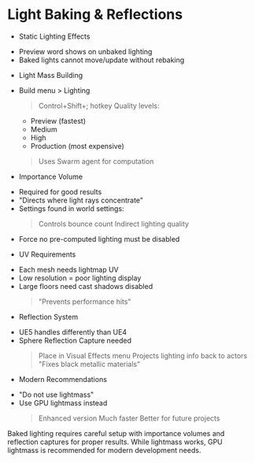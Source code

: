 # Light Baking & Reflections

* Static Lighting Effects
 - Preview word shows on unbaked lighting
 - Baked lights cannot move/update without rebaking
 
* Light Mass Building
 - Build menu > Lighting
   > Control+Shift+; hotkey
   > Quality levels:
     - Preview (fastest)
     - Medium
     - High
     - Production (most expensive)
   > Uses Swarm agent for computation

* Importance Volume
 - Required for good results
 - "Directs where light rays concentrate"
 - Settings found in world settings:
   > Controls bounce count
   > Indirect lighting quality
 - Force no pre-computed lighting must be disabled

* UV Requirements
 - Each mesh needs lightmap UV
 - Low resolution = poor lighting display
 - Large floors need cast shadows disabled
   > "Prevents performance hits"

* Reflection System
 - UE5 handles differently than UE4
 - Sphere Reflection Capture needed
   > Place in Visual Effects menu
   > Projects lighting info back to actors
   > "Fixes black metallic materials"
 
* Modern Recommendations
 - "Do not use lightmass"
 - Use GPU lightmass instead
   > Enhanced version
   > Much faster
   > Better for future projects

Baked lighting requires careful setup with importance volumes and reflection captures for proper results. While lightmass works, GPU lightmass is recommended for modern development needs.